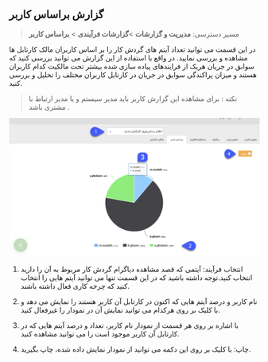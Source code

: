 ## گزارش براساس کاربر

> مسیر دسترسی:  **مدیریت و گزارشات** >**گزارشات فرآیندی** > **براساس کاربر** 

در این قسمت می توانید تعداد آیتم های گردش کار را بر اساس کاربران مالک کارتابل ها مشاهده و بررسی نمایید. در واقع با استفاده از این گزارش می توانید بررسی کنید که سوابق در جریان هریک از فرایندهای پیاده سازی شده بیشتر تحت مالکیت کدام کاربران هستند و میزان پراکندگی سوابق در جریان در کارتابل کاربران مختلف را تحلیل و بررسی کنید.

> نکته : برای مشاهده این گزارش کاربر باید مدیر سیستم و یا مدیر ارتباط با مشتری باشد .

![](Userbase1.png)

1. انتخاب فرآیند: آیتمی که قصد مشاهده دیاگرام گردش کار مربوط به آن را دارید انتخاب کنید.توجه داشته باشید که در این قسمت تنها می توانید آیتم هایی را انتخاب کنید که چرخه کاری فعال داشته باشند.

2. نام کاربر و درصد آیتم هایی که اکنون در کارتابل آن کاربر هستند را نمایش می دهد و با کلیک بر روی هرکدام می توانید نمایش آن در نمودار را غیرفعال کنید. 

3. با اشاره بر روی هر قسمت از نمودار نام کاربر، تعداد و درصد آیتم هایی که در کارتابل آن کاربر موجود است را می توانید مشاهده کنید.

4. چاپ: با کلیک بر روی این دکمه می توانید از نمودار نمایش داده شده، چاپ بگیرید.
